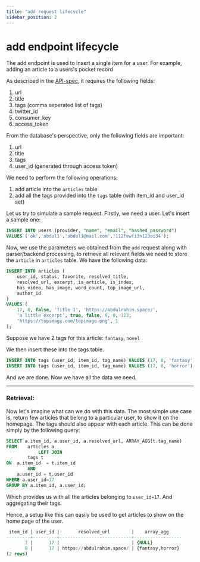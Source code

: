 ```yaml
---
title: "add request lifecycle"
sidebar_position: 2
---
```


# add endpoint lifecycle

The add endpoint is used to insert a single item for a user. For
example, adding an article to a users's pocket record

As described in the [API-spec](/docs/API-spec/Endpoints/add), it
requires the following fields:

1. url
2. title
3. tags (comma seperated list of tags)
4. twitter\_id
5. consumer\_key
6. access\_token

From the database's perspective, only the following fields are
important:

1. url
2. title
3. tags
4. user\_id (generated through access token)

We need to perform the following operations:

1. add article into the `articles` table
2. add all the tags provided into the `tags` table (with item\_id and
   user\_id set)

Let us try to simulate a sample request. Firstly, we need a user. Let's
insert a sample one:

```sql
INSERT INTO users (provider, "name", "email", "hashed_password") 
VALUES ('ok','abdul1','abdul1@mail.com','112fewfi3n123oi34');
```

Now, we use the parameters we obtained from the `add` request along with
parser/backend processing, to retrieve all relevant fields we need to
store the `article` in `articles` table. We have the following data:

```sql
INSERT INTO articles (
    user_id, status, favorite, resolved_title, 
    resolved_url, excerpt, is_article, is_index, 
    has_video, has_image, word_count, top_image_url, 
    author_id
) 
VALUES (
    17, 0, false, 'Title 1', 'https://abdulrahim.space/', 
    'a little excerpt', true, false, 0, 0, 123, 
    'https://topimage.com/topimage.png', 1
);
```

Suppose we have 2 tags for this article: `fantasy`, `novel`

We then insert these into the tags table.

```sql
INSERT INTO tags (user_id, item_id, tag_name) VALUES (17, 8, 'fantasy');
INSERT INTO tags (user_id, item_id, tag_name) VALUES (17, 8, 'horror');
```

And we are done. Now we have all the data we need.


---


### Retrieval:

Now let's imagine what can we do with this data. The most simple use
case is, return few articles that belong to a particular user, to show
it on the homepage. The tags should also appear with each article. This
can be done simply by the following query:


```sql
SELECT a.item_id, a.user_id, a.resolved_url, ARRAY_AGG(t.tag_name) 
FROM    articles a 
            LEFT JOIN 
        tags t 
ON  a.item_id  = t.item_id 
        AND 
    a.user_id = t.user_id 
WHERE a.user_id=17
GROUP BY a.item_id, a.user_id;
```

Which provides us with all the articles belonging to `user_id=17`. And
aggregating their tags.

Hence, a setup like this can easily be used to get articles to show on
the home page of the user.

```sql
 item_id | user_id |       resolved_url        |    array_agg     
---------+---------+---------------------------+------------------
       7 |      17 |                           | {NULL}
       8 |      17 | https://abdulrahim.space/ | {fantasy,horror}
(2 rows)
```


